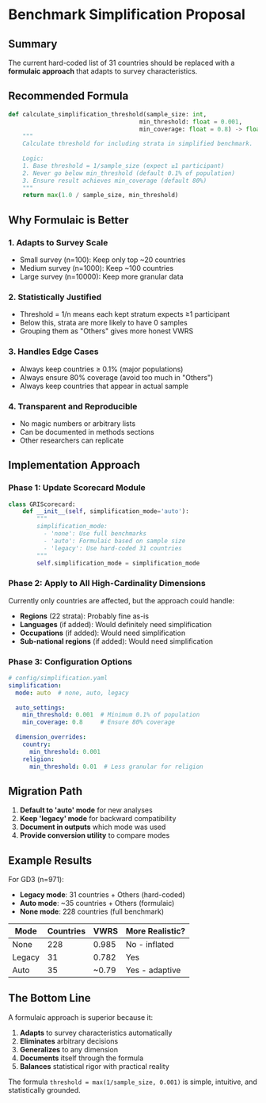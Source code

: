 # Benchmark Simplification Proposal

## Summary

The current hard-coded list of 31 countries should be replaced with a **formulaic approach** that adapts to survey characteristics.

## Recommended Formula

```python
def calculate_simplification_threshold(sample_size: int, 
                                     min_threshold: float = 0.001,
                                     min_coverage: float = 0.8) -> float:
    """
    Calculate threshold for including strata in simplified benchmark.
    
    Logic:
    1. Base threshold = 1/sample_size (expect ≥1 participant)
    2. Never go below min_threshold (default 0.1% of population)
    3. Ensure result achieves min_coverage (default 80%)
    """
    return max(1.0 / sample_size, min_threshold)
```

## Why Formulaic is Better

### 1. **Adapts to Survey Scale**
- Small survey (n=100): Keep only top ~20 countries
- Medium survey (n=1000): Keep ~100 countries  
- Large survey (n=10000): Keep more granular data

### 2. **Statistically Justified**
- Threshold = 1/n means each kept stratum expects ≥1 participant
- Below this, strata are more likely to have 0 samples
- Grouping them as "Others" gives more honest VWRS

### 3. **Handles Edge Cases**
- Always keep countries ≥ 0.1% (major populations)
- Always ensure 80% coverage (avoid too much in "Others")
- Always keep countries that appear in actual sample

### 4. **Transparent and Reproducible**
- No magic numbers or arbitrary lists
- Can be documented in methods sections
- Other researchers can replicate

## Implementation Approach

### Phase 1: Update Scorecard Module
```python
class GRIScorecard:
    def __init__(self, simplification_mode='auto'):
        """
        simplification_mode:
          - 'none': Use full benchmarks
          - 'auto': Formulaic based on sample size
          - 'legacy': Use hard-coded 31 countries
        """
        self.simplification_mode = simplification_mode
```

### Phase 2: Apply to All High-Cardinality Dimensions
Currently only countries are affected, but the approach could handle:
- **Regions** (22 strata): Probably fine as-is
- **Languages** (if added): Would definitely need simplification
- **Occupations** (if added): Would need simplification
- **Sub-national regions** (if added): Would need simplification

### Phase 3: Configuration Options
```yaml
# config/simplification.yaml
simplification:
  mode: auto  # none, auto, legacy
  
  auto_settings:
    min_threshold: 0.001  # Minimum 0.1% of population
    min_coverage: 0.8     # Ensure 80% coverage
    
  dimension_overrides:
    country:
      min_threshold: 0.001
    religion:
      min_threshold: 0.01  # Less granular for religion
```

## Migration Path

1. **Default to 'auto' mode** for new analyses
2. **Keep 'legacy' mode** for backward compatibility
3. **Document in outputs** which mode was used
4. **Provide conversion utility** to compare modes

## Example Results

For GD3 (n=971):
- **Legacy mode**: 31 countries + Others (hard-coded)
- **Auto mode**: ~35 countries + Others (formulaic)
- **None mode**: 228 countries (full benchmark)

| Mode | Countries | VWRS | More Realistic? |
|------|-----------|------|-----------------|
| None | 228 | 0.985 | No - inflated |
| Legacy | 31 | 0.782 | Yes |
| Auto | 35 | ~0.79 | Yes - adaptive |

## The Bottom Line

A formulaic approach is superior because it:
1. **Adapts** to survey characteristics automatically
2. **Eliminates** arbitrary decisions
3. **Generalizes** to any dimension
4. **Documents** itself through the formula
5. **Balances** statistical rigor with practical reality

The formula `threshold = max(1/sample_size, 0.001)` is simple, intuitive, and statistically grounded.